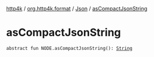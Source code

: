 [http4k](../../index.md) / [org.http4k.format](../index.md) / [Json](index.md) / [asCompactJsonString](./as-compact-json-string.md)

# asCompactJsonString

`abstract fun NODE.asCompactJsonString(): `[`String`](https://kotlinlang.org/api/latest/jvm/stdlib/kotlin/-string/index.html)